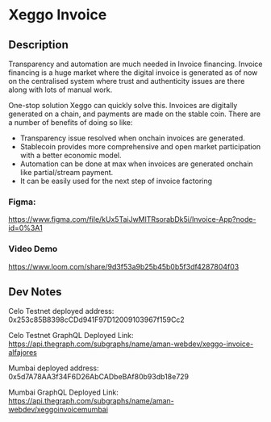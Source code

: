# Xeggo Invoice

## Description
Transparency and automation are much needed in Invoice financing. Invoice financing is a huge market where the digital invoice is generated as of now on the centralised system where trust and authenticity issues are there along with lots of manual work.

One-stop solution Xeggo can quickly solve this. Invoices are digitally generated on a chain, and payments are made on the stable coin.
There are a number of benefits of doing so like:
* Transparency issue resolved when onchain invoices are generated.
* Stablecoin provides more comprehensive and open market participation with a better economic model.
* Automation can be done at max when invoices are generated onchain like partial/stream payment.
* It can be easily used for the next step of invoice factoring

### Figma: 
https://www.figma.com/file/kUx5TaiJwMlTRsorabDk5i/Invoice-App?node-id=0%3A1

### Video Demo
https://www.loom.com/share/9d3f53a9b25b45b0b5f3df4287804f03

## Dev Notes

Celo Testnet deployed address: 0x253c85B8398cCDd941F97D12009103967f159Cc2

Celo Testnet GraphQL Deployed Link:  https://api.thegraph.com/subgraphs/name/aman-webdev/xeggo-invoice-alfajores

Mumbai deployed address: 0x5d7A78AA3f34F6D26AbCADbeBAf80b93db18e729

Mumbai GraphQL Deployed Link: https://api.thegraph.com/subgraphs/name/aman-webdev/xeggoinvoicemumbai
